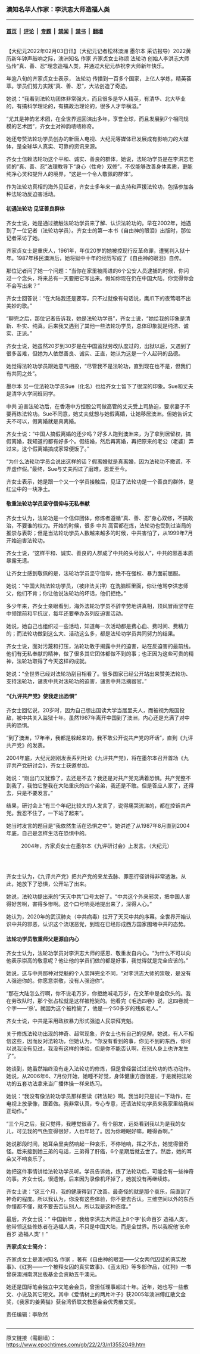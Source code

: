 ### 澳知名华人作家：李洪志大师造福人类

---

#### [首页](../../../..?n13552049) &nbsp;|&nbsp; [评论](../../../../../epoch-comment?n13552049) &nbsp;|&nbsp; [专题](../../../../../epoch-special?n13552049) &nbsp;|&nbsp; [禁闻](../../../../../epoch-news?n13552049) &nbsp;|&nbsp; [禁书](../../../../../books?n13552049) &nbsp;|&nbsp; [翻墙](https://github.com/gfw-breaker/nogfw/blob/master/README.md?n13552049)


<div class="column" id="artbody" itemprop="articleBody">
 <!-- article content begin -->
 <p>
  【大纪元2022年02月03日讯】（大纪元记者松林澳洲
  <ok href="https://www.epochtimes.com/gb/tag/%E5%A2%A8%E5%B0%94%E6%9C%AC.html">
   墨尔本
  </ok>
  采访报导）2022黄历新年钟声敲响之际，澳洲知名
  <ok href="https://www.epochtimes.com/gb/tag/%E4%BD%9C%E5%AE%B6.html">
   作家
  </ok>
  齐家贞女士称颂
  <ok href="https://www.epochtimes.com/gb/tag/%E6%B3%95%E8%BD%AE%E5%8A%9F.html">
   法轮功
  </ok>
  创始人李洪志大师弘传“真、善、忍”理念造福人类，并通过大纪元恭祝李大师新年快乐。
 </p>
 <p>
  年逾八旬的齐家贞女士表示，
  <ok href="https://www.epochtimes.com/gb/tag/%E6%B3%95%E8%BD%AE%E5%8A%9F.html">
   法轮功
  </ok>
  传播到一百多个国家，上亿人学炼，精英荟萃。学员们努力实践“真、善、忍”，大法创造了奇迹。
 </p>
 <p>
  她说：“我看到法轮功团体非常强大，而且很多是华人精英，有清华、北大毕业的，有搞科学理论的，有搞政治理论的，很多人才华横溢。”
 </p>
 <p>
  “尤其是神韵艺术团，在全世界巡回演出多年，享誉全球，而且发展到7个相同规模的艺术团”，齐女士对神韵啧啧称奇。
 </p>
 <p>
  她还夸赞法轮功学员创办的新唐人电视、大纪元等媒体已发展成有影响力的大媒体，是全球华人真实、可靠的资讯来源。
 </p>
 <p>
  齐女士信赖法轮功这个平和、诚实、善良的群体，她说，法轮功学员是在李洪志老师的“真、善、忍”法理教导下“身心（性命）双修”，不仅能够改善身体素质，更能纯净心灵和提升人的境界，“这是一个令人敬佩的群体”。
 </p>
 <p>
  作为法轮功真相的海外见证者，齐女士多年来一直支持和声援法轮功，包括参加各种法轮功反迫害活动。
 </p>
 <h4>
  初遇法轮功 见证善良群体
 </h4>
 <p>
  齐女士说，她是通过接触法轮功学员来了解、认识法轮功的。早在2002年，她遇到了一位记者（法轮功学员）。齐女士的第一本书《自由神的眼泪》出版时，那位记者采访了她。
 </p>
 <p>
  齐家贞女士是重庆人，1961年，年仅20岁的她被控现行反革命罪，遭冤判入狱十年。1987年移民澳洲后，她将狱中十年的经历写成了《自由神的眼泪》自传。
 </p>
 <p>
  那位记者问了她一个问题：“当你在家里被闯进的6个公安人员逮捕的时候，你闪过一个念头，将来总有一天要把它写出来。假如你现在仍在中国大陆，你觉得你会不会写出来？”
 </p>
 <p>
  齐女士回答说：“在大陆我还是要写，只不过就像有句话说，鹰爪下的夜莺唱不出美妙的歌。”
 </p>
 <p>
  “聊完之后，那位记者告诉我，她是法轮功学员”，齐女士说，“她给我的印象是清新、朴实、纯真。后来我又遇到了其他一些法轮功学员，总体印象就是纯洁、诚实、正派。”
 </p>
 <p>
  齐女士说，她虽然20岁到30岁是在中国监狱劳改队度过的，出狱以后，又遇到了很多苦难，但她为人依然善良、诚实、正直，她认为这是一个人起码的品德。
 </p>
 <p>
  她觉得法轮功学员跟她意气相投，“尽管我不是法轮功，直到现在也不是，但我们有共同之处”。
 </p>
 <p>
  <ok href="https://www.epochtimes.com/gb/tag/%E5%A2%A8%E5%B0%94%E6%9C%AC.html">
   墨尔本
  </ok>
  另一位法轮功学员Sue（化名）也给齐女士留下了很深的印象。Sue和丈夫是清华大学同班同学。
 </p>
 <p>
  <ok href="https://www.epochtimes.com/gb/tag/%E4%B8%AD%E5%85%B1.html">
   中共
  </ok>
  迫害法轮功后，在香港中方控股公司做高管的丈夫受上司胁迫，要求妻子不要再炼法轮功。Sue不同意，她丈夫就想与她假离婚，让她移居澳洲。但她告诉丈夫不可以，假离婚就是真离婚。
 </p>
 <p>
  齐女士说：“中国人搞假离婚的还少吗？好多人跑到澳洲来，为了拿到居留权，搞假离婚，我知道的都有好多个。假结婚，然后再离婚，再把原来的老公（老婆）弄过来，这个假离婚搞成家常便饭了。”
 </p>
 <p>
  “为什么法轮功学员会说出这样的话？假离婚就是真离婚，因为法轮功不撒谎，不弄虚作假。”最终，Sue与丈夫闯过了磨难，恩爱至今。
 </p>
 <p>
  齐女士表示，她是跟一个又一个学员接触后，见证了法轮功是一个善良的群体，是红尘中的一块净土。
 </p>
 <h4>
  敬重法轮功学员坚守信仰与无私奉献
 </h4>
 <p>
  齐女士认为，法轮功是一个信仰团体，修炼者遵循“真、善、忍”身心双修，不搞政治，不要谁的权力。开始的时候，很多
  <ok href="https://www.epochtimes.com/gb/tag/%E4%B8%AD%E5%85%B1.html">
   中共
  </ok>
  高官都在炼，法轮功也受到过当局的推崇与表彰；但是当法轮功学员人数越来越多的时候，中共害怕了，从1999年7月开始迫害法轮功。
 </p>
 <p>
  齐女士说，“这样平和、诚实、善良的人群成了中共的头号敌人”，中共的邪恶本质暴露无遗。
 </p>
 <p>
  让齐女士感到敬佩的是，法轮功学员坚守信仰，绝不在强权、暴力面前屈服。
 </p>
 <p>
  她说：“中国大陆法轮功学员，（被非法关押）在洗脑班里面，你让他骂李洪志师父，他们不肯；你让他说法轮功的坏话，他们拒绝。”
 </p>
 <p>
  多少年来，齐女士亲眼看到，海外法轮功学员不辞辛劳地讲真相，顶风冒雨坚守在中领馆前和平抗议，每年还要举办系列反迫害活动。
 </p>
 <p>
  她说，她自己也组织过一些活动，知道每一次活动都是费心血、费时间、费精力的；而法轮功做到这么大、活动这么多，都是法轮功学员共同努力的结果。
 </p>
 <p>
  齐女士说，面对污蔑和打压，法轮功敢于揭露中共的迫害，站在反迫害的最前线。他们有无私奉献的精神，做了很多其它团体都做不到的事；也正因为这些可贵的精神，法轮功取得了今天这样的成就。
 </p>
 <p>
  她说：“全世界已经对法轮功刮目相看了。很多国家已经公开站出来赞美法轮功、支持法轮功，谴责中共对法轮功的迫害，谴责中共活摘器官。”
 </p>
 <h4>
  “《九评共产党》使我走出恐惧”
 </h4>
 <p>
  齐女士回忆说，20岁时，因为自己想出国读大学当居里夫人，而被视为叛国投敌，被中共关入监狱十年。虽然1987年离开中国到了澳洲，内心还是充满了对中共的恐惧。
 </p>
 <p>
  “到了澳洲，17年半，我都是躲起来的，我不敢公开说共产党的坏话”，直到《九评共产党》的发表。
 </p>
 <p>
  2004年底，大纪元刚刚发表系列社论《九评共产党》，将在墨尔本召开首场《九评共产党研讨会》，齐女士获邀参加。
 </p>
 <p>
  她说：“刚出门又犹豫了，去还是不去？我还是对共产党充满着恐惧。共产党整不到我了，我怕它整我在大陆重庆的四个弟弟，我还是不敢。但是答应人家了，还得去，只是不要发言。”
 </p>
 <p>
  结果，研讨会上“有三个年纪比较大的人发言了，说得痛哭流涕的，都在控诉共产党。我忍不住了，一下站了起来”。
 </p>
 <p>
  她当时发言的题目是“我依然生活在恐惧之中”。她讲述了从1987年8月直到2004年底，自己是怎样生活在恐惧中的。
 </p>
 <figure aria-describedby="caption-attachment-13552276" class="wp-caption aligncenter" id="attachment_13552276" style="width: 600px">
  <ok href="https://i.epochtimes.com/assets/uploads/2022/02/id13552276-412200750868-600x400.jpg" target="_blank">
   <img alt="" class="size-large wp-image-13552276" src="https://i.epochtimes.com/assets/uploads/2022/02/id13552276-412200750868-600x400-600x400.jpg"/>
  </ok>
  <br/><figcaption class="wp-caption-text" id="caption-attachment-13552276">
   2004年，齐家贞女士在墨尔本《九评研讨会》上发言。（大纪元）
  </figcaption><br/>
 </figure><br/>
 <p>
  齐女士认为，《九评共产党》把共产党的来龙去脉、罪恶行径讲得非常透澈。从此，她放下了恐惧，公开站了出来。
 </p>
 <p>
  她说，法轮功提出来的“天灭中共”口号太好了。“中共这个外来邪灵，把中国人害得好苦啊，害得多惨啊。这个口号响亮地提出来了，深得人心。”
 </p>
 <p>
  她认为，2020年的武汉肺炎（中共病毒）拉开了天灭中共的序幕。全世界开始认识中共的邪恶，认识这个流氓恶党，到现在已经形成西方国家围堵中共的态势。
 </p>
 <h4>
  法轮功学员敬重师父是源自内心
 </h4>
 <p>
  齐女士认为，法轮功学员对李洪志大师的感恩、敬重发自内心。“为什么不可以向他表示崇高的敬意呢？他让他的学员们做的都是好事，我觉得就是完全应该的。”
 </p>
 <p>
  她说，这与中共那种对党魁的个人崇拜完全不同，“对李洪志大师的崇敬，是没有人强迫你的。你愿意崇敬，没有人强迫你”。
 </p>
 <p>
  “那在大陆怎么行啊，你不说毛万岁，你拒绝喊毛万岁，在文革中是会砍头的。我在劳改队时，那个张占松就是这样被枪毙的。他看完《毛选四卷》说，这四卷就一个字——‘杀’。就因为这个被枪毙了，他是一个50多岁的残疾老人。”
 </p>
 <p>
  齐女士说，中共是采用政权暴力形式强迫人民崇拜党魁。
 </p>
 <p>
  关于修炼法轮功出现的神奇、超常现象，齐女士也有自己的见解。她说，有人不相信这些，因而反对法轮功，但她认为，“你没有看到的事，你见不到的东西，你可以说我没有见过，我没有这样的体验，但是你不能否认啊，在别人身上也许发生了”。
 </p>
 <p>
  她谈到，她虽然始终没有走入法轮功的修炼，但是曾经尝试过法轮功的炼功动作。她说，从2006年6、7月份开始，她睡不好觉，身体健康方面很差，于是就把法轮功的五套功法拿来当广播体操一样来练习。
 </p>
 <p>
  她说：“我没有像法轮功学员那样要读《转法轮》啊。我当时只是试一下动作，在电视上放录像，跟着做。我非常认真，专心专意，还请法轮功学员来我家里给我纠正动作。”
 </p>
 <p>
  “三个月之后，我只觉得，我睡觉很香了。有个朋友，远处看到我以为是我的女儿，可见我的气色变得很好，人也年轻了。因为你睡眠好嘛，睡得香啊。”
 </p>
 <p>
  她说那段时间，她耳朵里突然响起一种哀乐，不停地响，挥之不去，她觉得很奇怪。后来接到她三弟的电话，三弟得了肝癌，6个星期后就去世了。然后，她的耳朵又不响哀乐了。
 </p>
 <p>
  她把这件事情讲给法轮功学员听。学员告诉她，炼了法轮功后，可能会有一些神奇的事。齐女士说，很遗憾，后来因为录像机坏掉了，她就没有再继续炼。
 </p>
 <p>
  齐女士说：“这三个月，我的健康得到了改善。最奇怪的就是那个哀乐，简直到了神奇的程度。所以我认为，你没有这些体验，你不要去否认。三维空间以外的东西你懂都不懂，就不要去否认别人。所以我是这种态度。”
 </p>
 <p>
  最后，齐女士说：“
  <ok href="https://www.epochtimes.com/gb/tag/%E4%B8%AD%E5%9B%BD%E6%96%B0%E5%B9%B4.html">
   中国新年
  </ok>
  ，我给李洪志大师送上8个字‘长命百岁 造福人类’。他带领这些修炼者在造福人类，不只是中国大陆，而是全世界。所以我祝他‘长命百岁 造福人类’！”
 </p>
 <p>
  <strong>
   齐家贞女士简介：
  </strong>
 </p>
 <p>
  齐家贞女士是澳洲知名
  <ok href="https://www.epochtimes.com/gb/tag/%E4%BD%9C%E5%AE%B6.html">
   作家
  </ok>
  ，著有《自由神的眼泪——父女两代囚徒的真实故事》、《红狗——一个被释女囚的真实故事》、《蓝太阳》等多部作品，《红狗》一书曾获澳洲南溟出版基金会资助五千澳元。
 </p>
 <p>
  她还是国际笔会独立中文笔会会员，曾担任理事超过十年。近年，她也写一些散文、小说及其它短文。其中《爱情树上的两片叶子》获2005年澳洲傅红散文金奖，《我家的姜黄猫》获台湾侨联文教基金会优秀散文奖。
 </p>
 <p>
  责任编辑：李欣然
 </p>
 <!-- article content end -->
</div>


---

原文链接（需翻墙）：https://www.epochtimes.com/gb/22/2/3/n13552049.htm